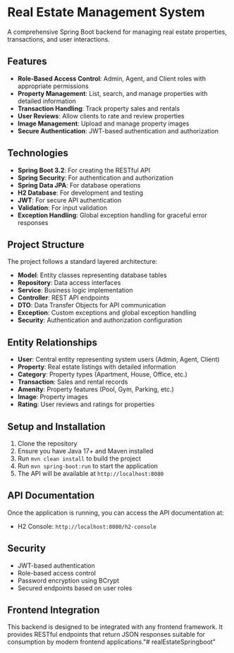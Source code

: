 # Real Estate Management System

A comprehensive Spring Boot backend for managing real estate properties, transactions, and user interactions.

## Features

- **Role-Based Access Control**: Admin, Agent, and Client roles with appropriate permissions
- **Property Management**: List, search, and manage properties with detailed information
- **Transaction Handling**: Track property sales and rentals
- **User Reviews**: Allow clients to rate and review properties
- **Image Management**: Upload and manage property images
- **Secure Authentication**: JWT-based authentication and authorization

## Technologies

- **Spring Boot 3.2**: For creating the RESTful API
- **Spring Security**: For authentication and authorization
- **Spring Data JPA**: For database operations
- **H2 Database**: For development and testing
- **JWT**: For secure API authentication
- **Validation**: For input validation
- **Exception Handling**: Global exception handling for graceful error responses

## Project Structure

The project follows a standard layered architecture:

- **Model**: Entity classes representing database tables
- **Repository**: Data access interfaces
- **Service**: Business logic implementation
- **Controller**: REST API endpoints
- **DTO**: Data Transfer Objects for API communication
- **Exception**: Custom exceptions and global exception handling
- **Security**: Authentication and authorization configuration

## Entity Relationships

- **User**: Central entity representing system users (Admin, Agent, Client)
- **Property**: Real estate listings with detailed information
- **Category**: Property types (Apartment, House, Office, etc.)
- **Transaction**: Sales and rental records
- **Amenity**: Property features (Pool, Gym, Parking, etc.)
- **Image**: Property images
- **Rating**: User reviews and ratings for properties

## Setup and Installation

1. Clone the repository
2. Ensure you have Java 17+ and Maven installed
3. Run `mvn clean install` to build the project
4. Run `mvn spring-boot:run` to start the application
5. The API will be available at `http://localhost:8080`

## API Documentation

Once the application is running, you can access the API documentation at:
- H2 Console: `http://localhost:8080/h2-console`

## Security

- JWT-based authentication
- Role-based access control
- Password encryption using BCrypt
- Secured endpoints based on user roles

## Frontend Integration

This backend is designed to be integrated with any frontend framework. It provides RESTful endpoints that return JSON responses suitable for consumption by modern frontend applications."# realEstateSpringboot" 
